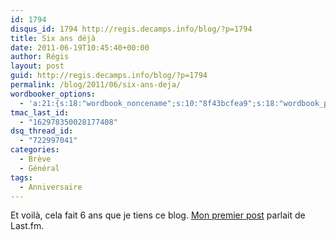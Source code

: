 ```yaml
---
id: 1794
disqus_id: 1794 http://regis.decamps.info/blog/?p=1794
title: Six ans déjà
date: 2011-06-19T10:45:40+00:00
author: Régis
layout: post
guid: http://regis.decamps.info/blog/?p=1794
permalink: /blog/2011/06/six-ans-deja/
wordbooker_options:
  - 'a:21:{s:18:"wordbook_noncename";s:10:"8f43bcfea9";s:18:"wordbook_page_post";s:4:"-100";s:18:"wordbook_orandpage";s:1:"2";s:23:"wordbook_default_author";s:1:"1";s:23:"wordbook_extract_length";s:3:"256";s:19:"wordbook_actionlink";s:3:"300";s:18:"wordbook_attribute";s:0:"";s:29:"wordbooker_status_update_text";s:33:"New blog post :  %title% - %link%";s:25:"wordbooker_like_share_too";s:2:"on";s:21:"wordbooker_like_width";s:3:"250";s:27:"wordbooker_like_button_page";s:2:"on";s:25:"wordbook_fbshare_location";s:3:"top";s:24:"wordbook_fblike_location";s:3:"top";s:22:"wordbook_fblike_action";s:9:"recommend";s:27:"wordbook_fblike_colorscheme";s:4:"dark";s:20:"wordbook_fblike_font";s:5:"arial";s:22:"wordbook_fblike_button";s:12:"button_count";s:21:"wordbook_fblike_faces";s:5:"false";s:29:"wordbook_republish_time_frame";s:2:"10";s:32:"wordbook_description_meta_length";s:3:"350";s:24:"wordbooker_comment_email";s:23:"regis.decamps@gmail.com";}'
tmac_last_id:
  - "162978350028177408"
dsq_thread_id:
  - "722997041"
categories:
  - Brève
  - Général
tags:
  - Anniversaire
---
```

Et voilà, cela fait 6 ans que je tiens ce blog. [Mon premier post](http://regis.decamps.info/blog/2005/06/audio-scrobbler/) parlait de Last.fm.
